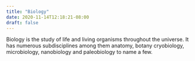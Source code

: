 ```yaml
---
title: "Biology"
date: 2020-11-14T12:18:21-08:00
draft: false
---
```

Biology is the study of life and living organisms throughout the universe. It has numerous subdisciplines among them anatomy, botany cryobiology, microbiology, nanobiology and paleobiology to name a few.

